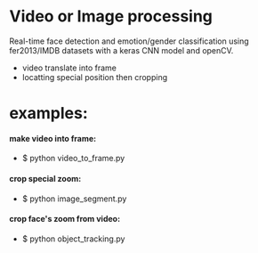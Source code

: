 # Video or Image processing  
Real-time face detection and emotion/gender classification using fer2013/IMDB datasets with a keras CNN model and openCV.
* video translate into frame
* locatting special position then cropping


# examples:
#### make video into frame:
* $ python video_to_frame.py

#### crop special zoom:
* $ python image_segment.py

#### crop face's zoom from video:
* $ python object_tracking.py
